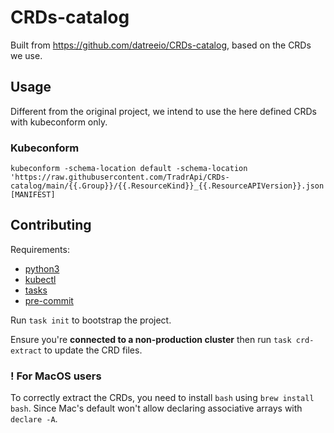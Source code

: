 # CRDs-catalog

Built from https://github.com/datreeio/CRDs-catalog, based on the CRDs we use.

## Usage

Different from the original project, we intend to use the here defined CRDs with kubeconform only.

### Kubeconform

```
kubeconform -schema-location default -schema-location 'https://raw.githubusercontent.com/TradrApi/CRDs-catalog/main/{{.Group}}/{{.ResourceKind}}_{{.ResourceAPIVersion}}.json' [MANIFEST]
```

## Contributing

Requirements:
- [python3](https://www.python.org/downloads/)
- [kubectl](https://kubernetes.io/docs/tasks/tools/#kubectl)
- [tasks](https://taskfile.dev/)
- [pre-commit](https://pre-commit.com/#install)

Run `task init` to bootstrap the project.

Ensure you're **connected to a non-production cluster** then run `task crd-extract` to update the CRD files.

### ! For MacOS users

To correctly extract the CRDs, you need to install `bash` using `brew install bash`.
Since Mac's default won't allow declaring associative arrays with `declare -A`.
